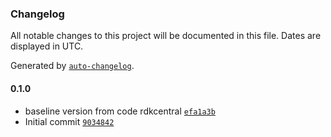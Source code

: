 ### Changelog

All notable changes to this project will be documented in this file. Dates are displayed in UTC.

Generated by [`auto-changelog`](https://github.com/CookPete/auto-changelog).

#### 0.1.0

- baseline version from code rdkcentral [`efa1a3b`](https://github.com/rdkcentral/rdk-halif-power_manager/commit/efa1a3b251f183e8e212b16a87f497a657b452b2)
- Initial commit [`9034842`](https://github.com/rdkcentral/rdk-halif-power_manager/commit/9034842285f77c386f32d399efc33a9382aade4c)
